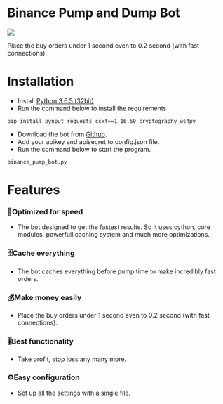 # Binance Pump and Dump Bot

![](https://image.ibb.co/kpCga9/make_money.jpg)

Place the buy orders under 1 second even to 0.2 second (with fast connections). 

# Installation  
* Install [Python 3.6.5 (32bit)](https://www.python.org/ftp/python/3.6.5/python-3.6.5.exe)
* Run the command below to install the requirements
```
pip install pynput requests ccxt==1.16.59 cryptography ws4py
```
* Download the bot from [Github](https://github.com/lukacci/binance-pump-bot/archive/master.zip). 
* Add your apikey and apisecret to config.json file. 
* Run the command below to start the program. 
```
binance_pump_bot.py 
```

# Features
### 🚀Optimized for speed 
* The bot designed to get the fastest results. 
So it uses cython, core modules, powerfull caching system and much more optimizations.
### 🗄️Cache everything
* The bot caches everything before pump time to make incredibly fast orders. 
### 💰Make money easily
* Place the buy orders under 1 second even to 0.2 second (with fast connections). 
### 🎚️Best functionality
* Take profit, stop loss any many more. 
### ⚙️Easy configuration 
* Set up all the settings with a single file. 
  
  



